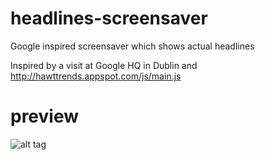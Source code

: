 # headlines-screensaver
Google inspired screensaver which shows actual headlines

Inspired by a visit at Google HQ in Dublin and http://hawttrends.appspot.com/js/main.js

# preview
![alt tag](https://raw.github.com/denvers/headlines-screensaver/master/preview.png)

